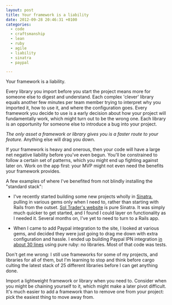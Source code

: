 ```yaml
---
layout: post
title: Your framework is a liability
date: 2012-09-28 20:46:31 +0100
categories:
  - code
  - craftsmanship
  - lean
  - ruby
  - agile
  - liability
  - sinatra
  - paypal

---
```


Your framework is a liability.

Every library you import before you start the project means more for someone else to digest and understand. Each complex 'clever' library equals another few minutes per team member trying to interpret why you imported it, how to use it, and where the configuration goes. Every framework you decide to use is a early decision about how your project will fundamentally work, which might turn out to be the wrong one. Each library is an opportunity for someone else to introduce a bug into your project.

*The only asset a framework or library gives you is a faster route to your feature.* Anything else will drag you down.

If your framework is heavy and onerous, then your code will have a large net negative liability before you've even begun. You'll be constrained to follow a certain set of patterns, which you might end up fighting against later on. Work on the app first: your <anacronym title="minimum viable product">MVP</anacronym> might not even need the benefits your framework provides.

A few examples of where I've benefited from not blindly installing the "standard stack":

* I've recently started building some new projects wholly in [Sinatra](http://sinatrarb.com), pulling in various gems only when I need to, rather than starting with Rails from the outset. [Sol Trader's website](http://soltrader.net) is pure Sinatra. It was simply much quicker to get started, and I found I could layer on functionality as I needed it. Several months on, I've yet to need to turn to a Rails app.

* When I came to add Paypal integration to the site, I looked at various gems, and decided they were just going to drag me down with extra configuration and hassle. I ended up building Paypal IPN integration [in about 30 lines](https://gist.github.com/2768532) using pure ruby: no libraries. Most of that code was tests.

Don't get me wrong: I still use frameworks for some of my projects, and libraries for all of them, but I'm learning to stop and think before cargo culting the latest stack of 25 different libraries before I can get anything done.

Import a lightweight framework or library when you need to. Consider when you might be chaining yourself to it, which might make a later pivot difficult. It's much easier to add a framework than to remove one from your project: pick the easiest thing to move away from.
